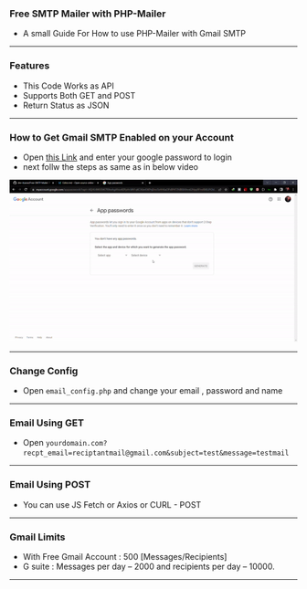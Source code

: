 ### Free SMTP Mailer with PHP-Mailer

- A small Guide For How to use PHP-Mailer with Gmail SMTP

-------------

### Features

- This Code Works as API
- Supports Both GET and POST
- Return Status as JSON

-------------

### How to Get Gmail SMTP Enabled on your Account
- Open [this Link](https://myaccount.google.com/apppasswords "this Link") and enter your google password to login 
- next follw the steps as same as in below video

![Demo](https://raw.githubusercontent.com/dev-itsarun/Free-SMTP-Mailer/main/assets/demo.gif "Demo")

-------------

### Change Config

- Open `email_config.php` and change your email , password and name

-------------

### Email Using GET

- Open `yourdomain.com?recpt_email=reciptantmail@gmail.com&subject=test&message=testmail` 

-------------


### Email Using POST

- You can use JS Fetch or Axios or CURL - POST 

-------------


### Gmail Limits

- With Free Gmail Account : 500 [Messages/Recipients]
- G suite  : Messages per day – 2000 and recipients per day – 10000. 

-------------
